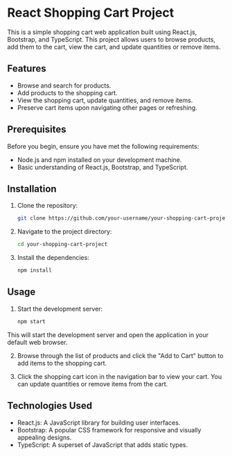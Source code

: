 # React Shopping Cart Project

This is a simple shopping cart web application built using React.js, Bootstrap, and TypeScript. This project allows users to browse products, add them to the cart, view the cart, and update quantities or remove items.

## Features

- Browse and search for products.
- Add products to the shopping cart.
- View the shopping cart, update quantities, and remove items.
- Preserve cart items upon navigating other pages or refreshing. 

## Prerequisites

Before you begin, ensure you have met the following requirements:

- Node.js and npm installed on your development machine.
- Basic understanding of React.js, Bootstrap, and TypeScript.

## Installation

1. Clone the repository:

   ```bash
   git clone https://github.com/your-username/your-shopping-cart-project.git

2. Navigate to the project directory:
    ```bash
    cd your-shopping-cart-project

3. Install the dependencies:

    ```bash
    npm install

## Usage

1. Start the development server:

    ```bash
    npm start

This will start the development server and open the application in your default web browser.

2. Browse through the list of products and click the "Add to Cart" button to add items to the shopping cart.

3. Click the shopping cart icon in the navigation bar to view your cart. You can update quantities or remove items from the cart.

## Technologies Used
- React.js: A JavaScript library for building user interfaces.
- Bootstrap: A popular CSS framework for responsive and visually appealing designs.
- TypeScript: A superset of JavaScript that adds static types.